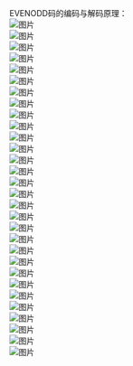EVENODD码的编码与解码原理：</br>
![图片](https://github.com/Hiooary/EVENODD/blob/master/images/1.jpg)</br>
![图片](https://github.com/Hiooary/EVENODD/blob/master/images/2.jpg)</br>
![图片](https://github.com/Hiooary/EVENODD/blob/master/images/3.jpg)</br>
![图片](https://github.com/Hiooary/EVENODD/blob/master/images/4.jpg)</br>
![图片](https://github.com/Hiooary/EVENODD/blob/master/images/5.jpg)</br>
![图片](https://github.com/Hiooary/EVENODD/blob/master/images/6.jpg)</br>
![图片](https://github.com/Hiooary/EVENODD/blob/master/images/7.jpg)</br>
![图片](https://github.com/Hiooary/EVENODD/blob/master/images/8.jpg)</br>
![图片](https://github.com/Hiooary/EVENODD/blob/master/images/9.jpg)</br>
![图片](https://github.com/Hiooary/EVENODD/blob/master/images/10.jpg)</br>
![图片](https://github.com/Hiooary/EVENODD/blob/master/images/11.jpg)</br>
![图片](https://github.com/Hiooary/EVENODD/blob/master/images/12.jpg)</br>
![图片](https://github.com/Hiooary/EVENODD/blob/master/images/13.jpg)</br>
![图片](https://github.com/Hiooary/EVENODD/blob/master/images/14.jpg)</br>
![图片](https://github.com/Hiooary/EVENODD/blob/master/images/15.jpg)</br>
![图片](https://github.com/Hiooary/EVENODD/blob/master/images/16.jpg)</br>
![图片](https://github.com/Hiooary/EVENODD/blob/master/images/17.jpg)</br>
![图片](https://github.com/Hiooary/EVENODD/blob/master/images/18.jpg)</br>
![图片](https://github.com/Hiooary/EVENODD/blob/master/images/19.jpg)</br>
![图片](https://github.com/Hiooary/EVENODD/blob/master/images/20.jpg)</br>
![图片](https://github.com/Hiooary/EVENODD/blob/master/images/21.jpg)</br>
![图片](https://github.com/Hiooary/EVENODD/blob/master/images/22.jpg)</br>
![图片](https://github.com/Hiooary/EVENODD/blob/master/images/23.jpg)</br>
![图片](https://github.com/Hiooary/EVENODD/blob/master/images/15.jpg)</br>
![图片](https://github.com/Hiooary/EVENODD/blob/master/images/16.jpg)</br>
![图片](https://github.com/Hiooary/EVENODD/blob/master/images/17.jpg)</br>
![图片](https://github.com/Hiooary/EVENODD/blob/master/images/18.jpg)</br>
![图片](https://github.com/Hiooary/EVENODD/blob/master/images/19.jpg)</br>
![图片](https://github.com/Hiooary/EVENODD/blob/master/images/20.jpg)</br>
![图片](https://github.com/Hiooary/EVENODD/blob/master/images/21.jpg)</br>
